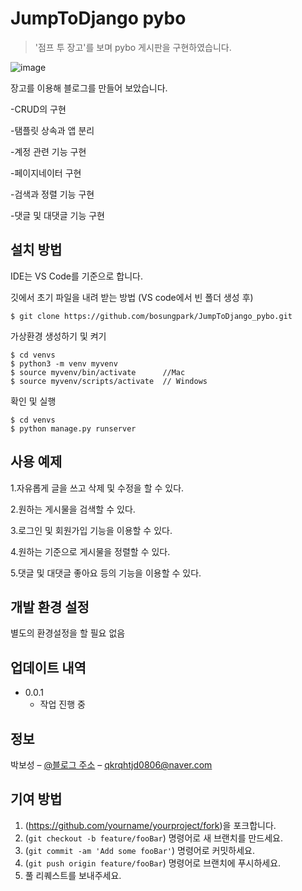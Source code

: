 # JumpToDjango pybo
> '점프 투 장고'를 보며 pybo 게시판을 구현하였습니다.

![image](https://user-images.githubusercontent.com/81157873/147243045-a787dcbf-be16-4470-a7f2-926b189672cd.png)

장고를 이용해 블로그를 만들어 보았습니다.

-CRUD의 구현

-탬플릿 상속과 앱 분리

-계정 관련 기능 구현

-페이지네이터 구현

-검색과 정렬 기능 구현

-댓글 및 대댓글 기능 구현

## 설치 방법

IDE는 VS Code를 기준으로 합니다.

깃에서 초기 파일을 내려 받는 방법 (VS code에서 빈 폴더 생성 후)

```
$ git clone https://github.com/bosungpark/JumpToDjango_pybo.git
```

가상환경 생성하기 및 켜기

```
$ cd venvs
$ python3 -m venv myvenv
$ source myvenv/bin/activate      //Mac
$ source myvenv/scripts/activate  // Windows
```

확인 및 실행

```
$ cd venvs
$ python manage.py runserver
```

## 사용 예제

1.자유롭게 글을 쓰고 삭제 및 수정을 할 수 있다.

2.원하는 게시물을 검색할 수 있다.

3.로그인 및 회원가입 기능을 이용할 수 있다.

4.원하는 기준으로 게시물을 정렬할 수 있다.

5.댓글 및 대댓글 좋아요 등의 기능을 이용할 수 있다.


## 개발 환경 설정

별도의 환경설정을 할 필요 없음

## 업데이트 내역

* 0.0.1
    * 작업 진행 중

## 정보

박보성 – [@블로그 주소](https://blog.naver.com/qkrqhtjd0806/222404491744) – qkrqhtjd0806@naver.com


## 기여 방법

1. (<https://github.com/yourname/yourproject/fork>)을 포크합니다.
2. (`git checkout -b feature/fooBar`) 명령어로 새 브랜치를 만드세요.
3. (`git commit -am 'Add some fooBar'`) 명령어로 커밋하세요.
4. (`git push origin feature/fooBar`) 명령어로 브랜치에 푸시하세요. 
5. 풀 리퀘스트를 보내주세요.
